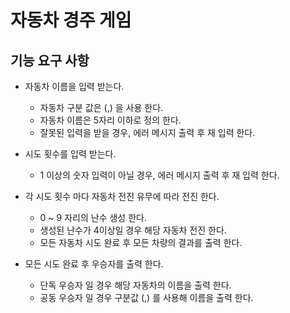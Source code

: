 # 자동차 경주 게임

## 기능 요구 사항
+ 자동차 이름을 입력 받는다.
    + 자동차 구분 값은 (,) 을 사용 한다.
    + 자동차 이름은 5자리 이하로 정의 한다.
    + 잘못된 입력을 받을 경우, 에러 메시지 출력 후 재 입력 한다.


+ 시도 횟수를 입력 받는다.
    + 1 이상의 숫자 입력이 아닐 경우, 에러 메시지 출력 후 재 입력 한다.


+ 각 시도 횟수 마다 자동차 전진 유무에 따라 전진 한다.
    + 0 ~ 9 자리의 난수 생성 한다.
    + 생성된 난수가 4이상일 경우 해당 자동차 전진 한다.
    + 모든 자동차 시도 완료 후 모든 차량의 결과를 출력 한다.


+ 모든 시도 완료 후 우승자를 출력 한다.
    + 단독 우승자 일 경우 해당 자동차의 이름을 출력 한다.
    + 공동 우승자 일 경우 구분값 (,) 를 사용해 이름을 출력 한다.